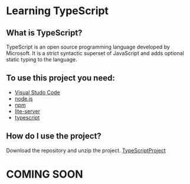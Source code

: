 # Learning TypeScript

## What is TypeScript?

TypeScript is an open source programming language developed by Microsoft. It is a strict syntactic superset of JavaScript and adds optional static typing to the language.

## To use this project you need:

* [Visual Studo Code](https://code.visualstudio.com/)
* [node.js](https://nodejs.org/en/)
* [npm](https://www.npmjs.com/)
* [lite-server](https://www.npmjs.com/package/lite-server)
* [typescript](https://www.typescriptlang.org/download)

## How do I use the project?
Download the repository and unzip the project. [TypeScriptProject](https://github.com/AntonioReinaDev/Learning-TypeScript/archive/refs/heads/main.zip)

# COMING SOON
